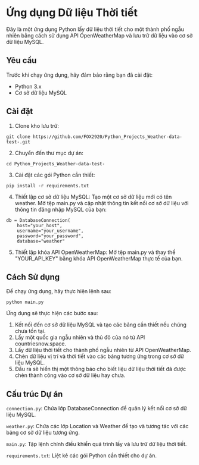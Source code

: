 # Ứng dụng Dữ liệu Thời tiết

Đây là một ứng dụng Python lấy dữ liệu thời tiết cho một thành phố ngẫu nhiên bằng cách sử dụng API OpenWeatherMap và lưu trữ dữ liệu vào cơ sở dữ liệu MySQL.

## Yêu cầu

Trước khi chạy ứng dụng, hãy đảm bảo rằng bạn đã cài đặt:

- Python 3.x
- Cơ sở dữ liệu MySQL

## Cài đặt

1. Clone kho lưu trữ:
```
git clone https://github.com/FOX2920/Python_Projects_Weather-data-test-.git
```

2. Chuyển đến thư mục dự án:
```
cd Python_Projects_Weather-data-test-
```
3. Cài đặt các gói Python cần thiết:
```
pip install -r requirements.txt
```
4. Thiết lập cơ sở dữ liệu MySQL:
Tạo một cơ sở dữ liệu mới có tên weather.
Mở tệp main.py và cập nhật thông tin kết nối cơ sở dữ liệu với thông tin đăng nhập MySQL của bạn:
```
db = DatabaseConnection(
    host="your_host",
    username="your_username",
    password="your_password",
    database="weather"
```
5. Thiết lập khóa API OpenWeatherMap:
Mở tệp main.py và thay thế "YOUR_API_KEY" bằng khóa API OpenWeatherMap thực tế của bạn.

## Cách Sử dụng

Để chạy ứng dụng, hãy thực hiện lệnh sau:
```
python main.py
```
Ứng dụng sẽ thực hiện các bước sau:

1. Kết nối đến cơ sở dữ liệu MySQL và tạo các bảng cần thiết nếu chúng chưa tồn tại.
2. Lấy một quốc gia ngẫu nhiên và thủ đô của nó từ API countriesnow.space.
3. Lấy dữ liệu thời tiết cho thành phố ngẫu nhiên từ API OpenWeatherMap.
4. Chèn dữ liệu vị trí và thời tiết vào các bảng tương ứng trong cơ sở dữ liệu MySQL.
5. Đầu ra sẽ hiển thị một thông báo cho biết liệu dữ liệu thời tiết đã được chèn thành công vào cơ sở dữ liệu hay chưa.

## Cấu trúc Dự án
`connection.py`: Chứa lớp DatabaseConnection để quản lý kết nối cơ sở dữ liệu MySQL.

`weather.py`: Chứa các lớp Location và Weather để tạo và tương tác với các bảng cơ sở dữ liệu tương ứng.

`main.py`: Tập lệnh chính điều khiển quá trình lấy và lưu trữ dữ liệu thời tiết.

`requirements.txt`: Liệt kê các gói Python cần thiết cho dự án.
